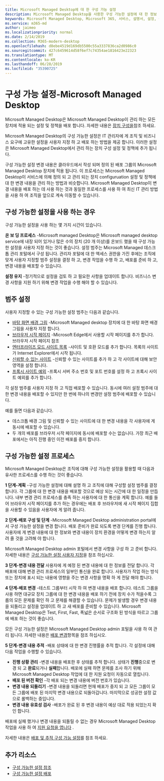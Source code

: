 ```yaml
---
title: Microsoft Managed Desktop에 대 한 구성 가능 설정
description: Microsoft Managed Desktop을 사용한 구성 가능한 설정에 대 한 정보
keywords: Microsoft Managed Desktop, Microsoft 365, 서비스, 설명서, 설정, 구성 가능한 설정
ms.service: m365-md
author: jaimeo
ms.localizationpriority: normal
ms.date: 2/14/2019
ms.collection: M365-modern-desktop
ms.openlocfilehash: d8ebe4519d169db5500c55a3337836ca2d0986c0
ms.sourcegitcommit: 427c6459614d58f6ef7c74354ae1816423e22323
ms.translationtype: MT
ms.contentlocale: ko-KR
ms.lasthandoff: 06/28/2019
ms.locfileid: "35390725"
---
```

# <a name="configurable-settings---microsoft-managed-desktop"></a>구성 가능 설정-Microsoft Managed Desktop

Microsoft Managed Desktop은 Microsoft Managed Desktop이 관리 하는 모든 장치에 적용 되는 설정 및 정책을 배포 합니다. 자세한 내용은 [장치 구성을](../service-description/device-policies.md)참조 하세요.

Microsoft Managed Desktop의 구성 가능한 설정은 IT 관리자에 게 조직 및 비즈니스 요구에 고유한 설정을 사용자 지정 하 고 배포 하는 방법을 제공 합니다. 이러한 설정은 Microsoft Managed Desktop에서 관리 하는 장치 구성 설정 및 정책에 추가 됩니다.  

구성 가능한 설정 변경 내용은 클라우드에서 작성 되며 정의 된 배포 그룹의 Microsoft Managed Desktop 장치에 적용 됩니다. 이 프로세스는 Microsoft Managed Desktop이 서비스에 의해 정의 되 고 관리 되는 장치 configuruation 설정 및 정책에 대 한 변경 내용을 관리 하는 방법과 비슷합니다. Microsoft Managed Desktop이 변경 내용을 배포 하는 데 사용 하는 것과 동일한 프로세스를 사용 하 여 최신 IT 관리 방법을 사용 하 여 조직을 앞으로 계속 이동할 수 있습니다.

## <a name="when-to-use-configurable-settings"></a>구성 가능한 설정을 사용 하는 경우

구성 가능한 설정을 사용 하는 몇 가지 시간이 있습니다. 

**온 보 딩 프로세스** -Microsoft managed Desktop은 Microsoft managed desktop service에 내장 되어 있거나 많은 수의 장치 (20 개 이상)를 온보드 했을 때 구성 가능한 설정을 사용자 지정 하는 것이 좋습니다. 설정 범주는 Microsoft Managed 데스크톱 관리 포털에서 구성 됩니다. 관리자 포털에 대 한 액세스 권한을 가진 후에는 조직에 맞게 사용자 지정할 범주 설정을 결정 하 고, 변경 작업을 수행 하 고, 배포를 준비 하 고, 변경 내용을 배포할 수 있습니다.

**설정 유지** -정기적으로 설정을 검토 하 고 필요한 사항을 업데이트 합니다. 비즈니스 변경 사항을 지원 하기 위해 변경 작업을 수행 해야 할 수 있습니다.   

## <a name="setting-categories"></a>범주 설정

사용자 지정할 수 있는 구성 가능한 설정 범주는 다음과 같습니다.
- [바탕 화면 배경 그림](config-setting-ref.md#desktop-background-picture) -Microsoft Managed desktop 장치에 대 한 바탕 화면 배경 그림을 사용자 지정 합니다. 
- [브라우저 시작 페이지](config-setting-ref.md#browser-start-pages) -Microsoft Edge에서 사용할 시작 페이지를 추가 합니다. 브라우저 시작 페이지 참조
- [엔터프라이즈 모드 사이트 목록](config-setting-ref.md#enterprise-mode-site-list-location) -사이트 및 호환 모드를 추가 합니다. 목록의 사이트가 Internet Explorer에서 시작 됩니다. 
- [신뢰할 수 있는 사이트](config-setting-ref.md#trusted-sites) -신뢰할 수 있는 사이트를 추가 하 고 각 사이트에 대해 보안 영역을 설정 합니다. 
- [프록시 사이트 예외](config-setting-ref.md#proxy) -프록시 서버 주소 번호 및 포트 번호를 설정 하 고 프록시 사이트 예외를 추가 합니다.

각 설정 범주를 사용자 지정 하 고 직접 배포할 수 있습니다. 동시에 여러 설정 범주에 대 한 변경 내용을 배포할 수 있지만 한 번에 하나의 변경만 설정 범주에 배포할 수 있습니다.

예를 들면 다음과 같습니다.
- 데스크톱 배경 그림 및 신뢰할 수 있는 사이트에 대 한 변경 내용을 각 사용자에 게 동시에 배포할 수 있습니다. 
- 두 개의 배포를 브라우저 시작 페이지에 동시에 배포할 수는 없습니다. 가장 최근 배포에서는 아직 진행 중인 이전 배포를 중지 합니다.

## <a name="configurable-setting-process"></a>구성 가능한 설정 프로세스

Microsoft Managed Desktop은 조직에 대해 구성 가능한 설정을 활용할 때 다음과 유사한 프로세스를 수행 하는 것이 좋습니다.

**1 단계-계획** -구성 가능한 설정에 대해 설명 하 고 조직에 대해 구성할 설정 범주를 결정 합니다. 각 그룹에 대 한 변경 내용을 배포할 것으로 예상 되는 시간에 대 한 일정을 만듭니다. 내부 변경 관리 프로세스를 충족 하는 사용자에 대 한 통신을 계획 합니다. 예를 들어 브라우저 시작 페이지를 추가 하는 경우에는 배포 후 브라우저에 새 시작 페이지 집합을 사용할 수 있음을 사용자에 게 알려 줍니다.  

**2 단계-배포 구성 및 단계** -Microsoft Managed Desktop administration portal에서 구성 가능한 설정을 변경 합니다. 배포 준비가 완료 되도록 변경 단계를 진행 합니다. 사용자에 게 변경 내용에 대 한 정보와 변경 내용이 장치 환경을 어떻게 변경 하는지 알려 줄 것을 고려해 야 합니다.   

Microsoft Managed Desktop admin 포털에서 변경 사항을 구성 하 고 준비 합니다. 자세한 내용은 [구성 가능한 설정 사용자 지정](config-setting-ref.md)을 참조 하십시오. 

**3 단계-변경 내용 전달** 사용자에 게 예정 된 변경 내용에 대 한 정보를 전달 합니다. 각 배포에 대해 변경 관리 프로세스의 일부인 통신을 완료 합니다. 사용자가 작업 하는 방식 또는 장치에 표시 되는 내용에 영향을 주는 변경 사항을 명확 하 게 전달 해야 합니다.

**4 단계-배포 변경** -테스트 그룹부터 시작 하 여 변경 내용을 배포 합니다. 테스트 그룹을 사용 하면 대규모 장치 그룹에 대 한 변경 내용을 배포 하기 전에 장치 수가 적을수록 그룹의 모든 문제를 확인 하 고 문제를 해결할 수 있습니다. 문제가 발생할 경우 변경 내용을 되돌리고 설정을 업데이트 하 고 새 배포를 준비할 수 있습니다. Microsoft Managed Desktop은 Test, First, Fast, 폭넓은 순서로 구조화 된 방식을 따르고 그룹에 배포 하는 것이 좋습니다.   

모든 구성 가능한 설정은 Microsoft Managed Desktop admin 포털을 사용 하 여 관리 됩니다. 자세한 내용은 [배포 변경](config-setting-deploy.md)항목을 참조 하십시오. 

**5 단계-변경 내용 추적** -배포 상태에 대 한 변경 진행률을 추적 합니다. 각 설정에 대해 다음 작업을 수행할 수 있습니다.
- **진행 상황 관리** -변경 내용을 배포한 후 상태를 추적 합니다. 상태가 **진행**중으로 변경 되 고 **완료**되거나 **실패**합니다. 배포에 실패 하면 문제를 조사 하기 위해 Microsoft Managed Desktop 작업에 대 한 지원 요청이 자동으로 열립니다.  
- **배포 된 버전 확인** -각 배포 되는 변경 내용에 버전 번호가 있습니다.
- **변경 내용 되돌리기** -변경 내용을 되돌리면 현재 배포가 중지 되 고 모든 그룹이 모든 그룹에 배포 된 마지막 변경 내용으로 되돌아갑니다. 마지막으로 성공한 설정 값으로 롤백하는 중입니다.
- **변경 내용 유효성 검사** -배포가 완료 된 후 변경 내용이 예상 대로 적용 되었는지 확인 합니다.  

배포에 실패 했거나 변경 내용을 되돌릴 수 없는 경우 Microsoft Managed Desktop 작업을 사용 하 여 [지원 요청을 엽니다](admin-support.md) . 

자세한 내용은 [배포 및 추적 구성 가능 설정](config-setting-deploy.md)를 참조 하세요.

## <a name="additional-resources"></a>추가 리소스
- [구성 가능한 설정 참조](config-setting-ref.md) 
- [구성 가능한 설정 배포](config-setting-deploy.md) 
